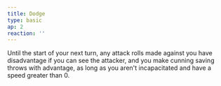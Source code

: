 ```yaml
---
title: Dodge
type: basic
ap: 2
reaction: ''
---
```


Until the start of your next turn, any attack rolls made against you have disadvantage if you can see the attacker, and you make cunning saving throws with advantage, as long as you aren't incapacitated and have a speed greater than 0.

